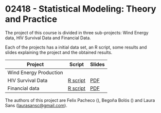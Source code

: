 # 02418 - Statistical Modeling: Theory and Practice

The project of this course is divided in three sub-projects: Wind Energy data, HIV Survival Data and Financial Data. 

Each of the projects has a initial data set, an R script, some results and slides  explaining the project and the obtained results. 

| Project                | Script | Slides |
| ---------------------- | ------ | ---------- |
| Wind Energy Production | []()   | []()       |
| HIV Survival Data      | [R script](https://github.com/laurasansc/statistical_modelling/blob/main/scripts/survival.R)   | [PDF](https://github.com/laurasansc/statistical_modelling/blob/main/slides/SurvivalData_02418.pdf)       |
| Financial data         | [R script](https://github.com/laurasansc/statistical_modelling/blob/main/scripts/finance.R)   | [PDF](https://github.com/laurasansc/statistical_modelling/blob/main/slides/FinancialData_02418.pdf)       |


The authors of this project are Felix Pacheco (), Begoña Bolós () and Laura Sans (laurasansc@gmail.com).
